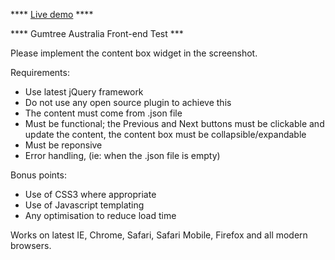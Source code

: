 **** [Live demo](https://gumtree-18695.firebaseapp.com/) ****

**** Gumtree Australia Front-end Test ***

Please implement the content box widget in the screenshot.  

Requirements:
- Use latest jQuery framework
- Do not use any open source plugin to achieve this
- The content must come from .json file
- Must be functional; the Previous and Next buttons must be clickable and update the content, the content box must be collapsible/expandable
- Must be reponsive
- Error handling, (ie: when the .json file is empty)

Bonus points:
- Use of CSS3 where appropriate 
- Use of Javascript templating 
- Any optimisation to reduce load time

Works on latest IE, Chrome, Safari, Safari Mobile, Firefox and all modern browsers.  